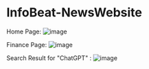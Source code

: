 # InfoBeat-NewsWebsite
Home Page:
![image](https://github.com/iprashantkr1/NewsWebsite/assets/67536443/094d8546-f508-46c8-92ed-90302336697c)

Finance Page:
![image](https://github.com/iprashantkr1/NewsWebsite/assets/67536443/183c7547-2e75-4041-9603-290c22bc3bf9)

Search Result for "ChatGPT" :
![image](https://github.com/iprashantkr1/NewsWebsite/assets/67536443/8d62937c-b651-46c8-98b2-af8ec84df75b)
